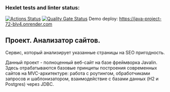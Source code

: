 ### Hexlet tests and linter status:
[![Actions Status](https://github.com/Rbeat542/java-project-72/actions/workflows/hexlet-check.yml/badge.svg)](https://github.com/Rbeat542/java-project-72/actions)
[![Quality Gate Status](https://sonarcloud.io/api/project_badges/measure?project=Rbeat542_java-project-72&metric=alert_status)](https://sonarcloud.io/summary/new_code?id=Rbeat542_java-project-72)
 Demo deploy: https://java-project-72-blv4.onrender.com

## Проект. Анализатор сайтов.

Сервис, который анализирует указанные страницы на SEO пригодность.

Данный проект - полноценный веб-сайт на базе фреймворка Javalin. Здесь отрабатываются базовые принципы построения современных сайтов на MVC-архитектуре: работа с роутингом, обработчиками запросов и шаблонизатором, взаимодействие с базами данных (H2 и Postgres) через JDBC.


